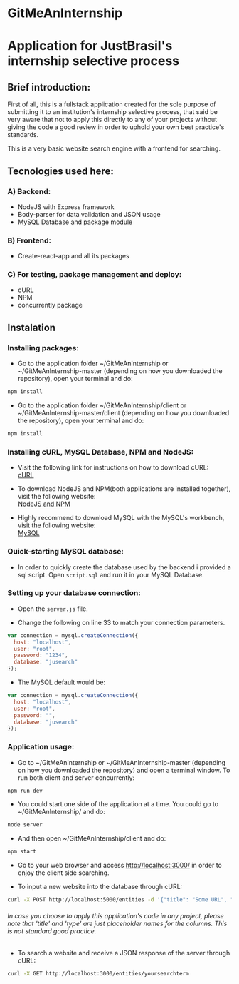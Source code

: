 # GitMeAnInternship

# Application for JustBrasil's internship selective process

## Brief introduction:
First of all, this is a fullstack application created for the sole purpose of submitting it to an institution's  internship selective process, that said be very aware that not to apply this directly to any of your projects without giving the code a good review in order to uphold your own best practice's standards.

This is a very basic website search engine with a frontend for searching.

## Tecnologies used here:
### A) Backend:
* NodeJS with Express framework
* Body-parser for data validation and JSON usage
* MySQL Database and package module
### B) Frontend:
* Create-react-app and all its packages
### C) For testing, package management and deploy:
* cURL
* NPM
* concurrently package

## Instalation

### Installing packages:
* Go to the application folder ~/GitMeAnInternship or ~/GitMeAnInternship-master (depending on how you downloaded the repository), open your terminal and do:

```bash
npm install
```

* Go to the application folder ~/GitMeAnInternship/client or ~/GitMeAnInternship-master/client (depending on how you downloaded the repository), open your terminal and do:

```bash
npm install
```

### Installing cURL, MySQL Database, NPM and NodeJS:

* Visit the following link for instructions on how to download cURL: <br>
<a href="https://curl.haxx.se/download.html" target="_blank">cURL</a>


* To download NodeJS and NPM(both applications are installed together), visit the following website: <br>
<a href="https://nodejs.org/en/download/" target="_blank">NodeJS and NPM</a>

* Highly recommend to download MySQL with the MySQL's workbench, visit the following website: <br>
<a href="https://dev.mysql.com/downloads/" target="_blank"> MySQL</a>


### Quick-starting MySQL database:

* In order to quickly create the database used by the backend i provided a sql script. Open `script.sql` and run it in your MySQL Database.

### Setting up your database connection:

* Open the `server.js` file.

* Change the following on line 33 to match your connection parameters. 
```js
var connection = mysql.createConnection({
  host: "localhost",
  user: "root",
  password: "1234",
  database: "jusearch"
});
```
* The MySQL default would be:
```js
var connection = mysql.createConnection({
  host: "localhost",
  user: "root",
  password: "",
  database: "jusearch"
});
```

### Application usage:

* Go to ~/GitMeAnInternship or ~/GitMeAnInternship-master (depending on how you downloaded the repository) and open a terminal window. To run both client and server concurrently:
```bash
npm run dev
```
* You could start one side of the application at a time. You could go to ~/GitMeAnInternship/ and do:
```bash
node server
```
* And then open ~/GitMeAnInternship/client and do:
```bash
npm start
```
* Go to your web browser and access <a href="http://localhost:3000/entities" target="_blank"> http://localhost:3000/</a> in order to enjoy the client side searching.

* To input a new website into the database through cURL:
```bash
curl -X POST http://localhost:5000/entities -d '{"title": "Some URL", "type": "Some website content"}'
```
###### In case you choose to apply this application's code in any project, please note that 'title' and 'type' are just placeholder names for the columns. This is not standard good practice.

* To search a website and receive a JSON response of the server through cURL:
```bash
curl -X GET http://localhost:3000/entities/yoursearchterm 
```



